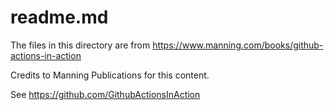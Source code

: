 # readme.md

The files in this directory are from https://www.manning.com/books/github-actions-in-action

Credits to Manning Publications for this content.

See https://github.com/GithubActionsInAction
